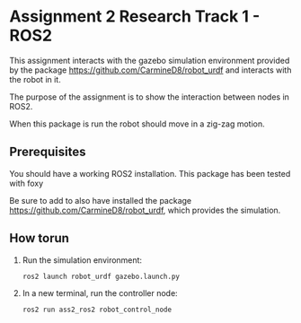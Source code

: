 # Assignment 2 Research Track 1 - ROS2

This assignment interacts with the gazebo simulation environment provided by the package https://github.com/CarmineD8/robot_urdf and interacts with the robot in it.

The purpose of the assignment is to show the interaction between nodes in ROS2.

When this package is run the robot should move in a zig-zag motion.


## Prerequisites

You should have a working ROS2 installation. This package has been tested with foxy

Be sure to add to also have installed the package https://github.com/CarmineD8/robot_urdf, which provides the simulation.


## How torun

1. Run the simulation environment:
    ```bash
    ros2 launch robot_urdf gazebo.launch.py
    ```
1. In a new terminal, run the controller node: 
    ```bash
    ros2 run ass2_ros2 robot_control_node
    ```
